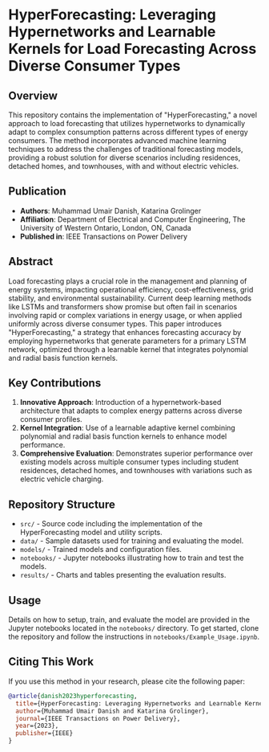 # HyperForecasting: Leveraging Hypernetworks and Learnable Kernels for Load Forecasting Across Diverse Consumer Types

## Overview
This repository contains the implementation of "HyperForecasting," a novel approach to load forecasting that utilizes hypernetworks to dynamically adapt to complex consumption patterns across different types of energy consumers. The method incorporates advanced machine learning techniques to address the challenges of traditional forecasting models, providing a robust solution for diverse scenarios including residences, detached homes, and townhouses, with and without electric vehicles.

## Publication
- **Authors**: Muhammad Umair Danish, Katarina Grolinger
- **Affiliation**: Department of Electrical and Computer Engineering, The University of Western Ontario, London, ON, Canada
- **Published in**: IEEE Transactions on Power Delivery

## Abstract
Load forecasting plays a crucial role in the management and planning of energy systems, impacting operational efficiency, cost-effectiveness, grid stability, and environmental sustainability. Current deep learning methods like LSTMs and transformers show promise but often fail in scenarios involving rapid or complex variations in energy usage, or when applied uniformly across diverse consumer types. This paper introduces "HyperForecasting," a strategy that enhances forecasting accuracy by employing hypernetworks that generate parameters for a primary LSTM network, optimized through a learnable kernel that integrates polynomial and radial basis function kernels.

## Key Contributions
1. **Innovative Approach**: Introduction of a hypernetwork-based architecture that adapts to complex energy patterns across diverse consumer profiles.
2. **Kernel Integration**: Use of a learnable adaptive kernel combining polynomial and radial basis function kernels to enhance model performance.
3. **Comprehensive Evaluation**: Demonstrates superior performance over existing models across multiple consumer types including student residences, detached homes, and townhouses with variations such as electric vehicle charging.

## Repository Structure
- `src/` - Source code including the implementation of the HyperForecasting model and utility scripts.
- `data/` - Sample datasets used for training and evaluating the model.
- `models/` - Trained models and configuration files.
- `notebooks/` - Jupyter notebooks illustrating how to train and test the models.
- `results/` - Charts and tables presenting the evaluation results.

## Usage
Details on how to setup, train, and evaluate the model are provided in the Jupyter notebooks located in the `notebooks/` directory. To get started, clone the repository and follow the instructions in `notebooks/Example_Usage.ipynb`.

## Citing This Work
If you use this method in your research, please cite the following paper:

```bibtex
@article{danish2023hyperforecasting,
  title={HyperForecasting: Leveraging Hypernetworks and Learnable Kernels for Load Forecasting Across Diverse Consumer Types},
  author={Muhammad Umair Danish and Katarina Grolinger},
  journal={IEEE Transactions on Power Delivery},
  year={2023},
  publisher={IEEE}
}

